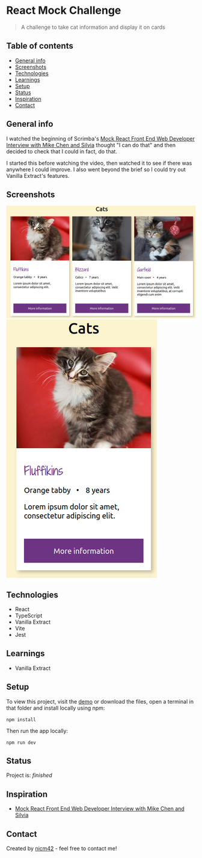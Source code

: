 # React Mock Challenge

> A challenge to take cat information and display it on cards

## Table of contents

- [General info](#general-info)
- [Screenshots](#screenshots)
- [Technologies](#technologies)
- [Learnings](#learnings)
- [Setup](#setup)
- [Status](#status)
- [Inspiration](#inspiration)
- [Contact](#contact)

## General info

I watched the beginning of Scrimba's [Mock React Front End Web Developer Interview with Mike Chen and Silvia](https://www.youtube.com/watch?v=j7CG7awlrQA&list=WL&index=3&t=391s) thought "I can do that" and then decided to check that I could in fact, do that.

I started this before watching the video, then watched it to see if there was anywhere I could improve. I also went beyond the brief so I could try out Vanilla Extract's features.

## Screenshots

![Screenshot](screenshot-desktop.png)
![Screenshot](screenshot-mobile.png)

## Technologies

- React
- TypeScript
- Vanilla Extract
- Vite
- Jest

## Learnings

- Vanilla Extract

## Setup

To view this project, visit the [demo](https://react-mock-challenge.pages.dev/) or download the files, open a terminal in that folder and install locally using npm:

```
npm install
```

Then run the app locally:

```
npm run dev
```

## Status

Project is: _finished_

## Inspiration

- [Mock React Front End Web Developer Interview with Mike Chen and Silvia](https://www.youtube.com/watch?v=j7CG7awlrQA&list=WL&index=3&t=391s)

## Contact

Created by [nicm42](https://twitter.com/nicm4242/) - feel free to contact me!
